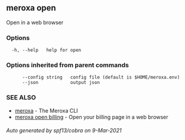 ## meroxa open

Open in a web browser

### Options

```
  -h, --help   help for open
```

### Options inherited from parent commands

```
      --config string   config file (default is $HOME/meroxa.env)
      --json            output json
```

### SEE ALSO

* [meroxa](meroxa.md)	 - The Meroxa CLI
* [meroxa open billing](meroxa_open_billing.md)	 - Open your billing page in a web browser

###### Auto generated by spf13/cobra on 9-Mar-2021
